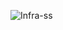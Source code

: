 
![Infra-ss](https://github.com/anshu049/Terraform-Code/assets/95365748/7a2e9e21-0316-48a8-b128-9bf9e068d2f8)
